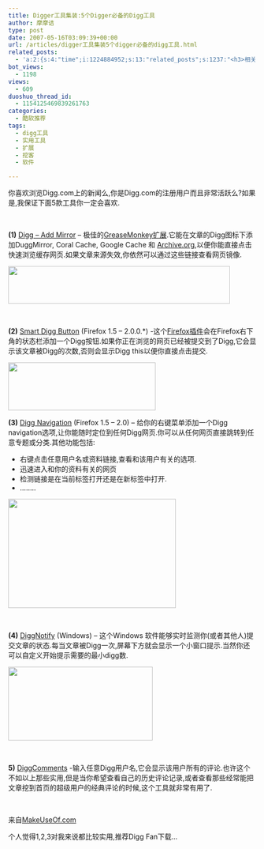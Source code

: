 ```yaml
---
title: Digger工具集装:5个Digger必备的Digg工具
author: 摩摩诘
type: post
date: 2007-05-16T03:09:39+00:00
url: /articles/digger工具集装5个digger必备的digg工具.html
related_posts:
  - 'a:2:{s:4:"time";i:1224884952;s:13:"related_posts";s:1237:"<h3>相关日志</h3><ul class="related_post"><li><a href="http://www.digglife.cn/articles/customize-gmail-better-gmail.html" title="Firefox:个性化Gmail(Better Gmail扩展)">Firefox:个性化Gmail(Better Gmail扩展)</a></li><li><a href="http://www.digglife.cn/articles/firefox-addons-weekly-issue3.html" title="一周Firefox扩展推荐-第三辑">一周Firefox扩展推荐-第三辑</a></li><li><a href="http://www.digglife.cn/articles/custom-windows-interface-tools.html" title="9个工具打造焕然一新的Windows界面">9个工具打造焕然一新的Windows界面</a></li><li><a href="http://www.digglife.cn/articles/firefox-addons-weekly-issue2.html" title="一周Firefox扩展推荐-第二辑">一周Firefox扩展推荐-第二辑</a></li><li><a href="http://www.digglife.cn/articles/convert-powerpoint-flash.html" title="免费将Powerpoint转换为Flash">免费将Powerpoint转换为Flash</a></li><li><a href="http://www.digglife.cn/articles/firefox-addons-weekly-issue1.html" title="一周Firefox扩展推荐-第一辑">一周Firefox扩展推荐-第一辑</a></li><li><a href="http://www.digglife.cn/articles/social-web-firefox-yoono.html" title="社会化浏览器扩展Yoono">社会化浏览器扩展Yoono</a></li></ul>";}'
bot_views:
  - 1198
views:
  - 609
duoshuo_thread_id:
  - 1154125469839261763
categories:
  - 酷软推荐
tags:
  - digg工具
  - 实用工具
  - 扩展
  - 挖客
  - 软件

---
```

你喜欢浏览Digg.com上的新闻么,你是Digg.com的注册用户而且非常活跃么?如果是,我保证下面5款工具你一定会喜欢.

&nbsp;

**(1)** [Digg &#8211; Add Mirror][1] &#8211; 极佳的<a href="https://www.digglife.net/articles/12%e4%b8%aa%e5%80%bc%e5%be%97%e5%ae%89%e8%a3%85%e7%9a%84greasemonkey%e6%89%a9%e5%b1%95.html" target="_blank">GreaseMonkey扩展</a>.它能在文章的Digg图标下添加DuggMirror, Coral Cache, Google Cache&nbsp;和 [Archive.org][2],以便你能直接点击快速浏览缓存网页.如果文章来源失效,你依然可以通过这些链接查看网页镜像.

<a href="https://www.digglife.net/wp-content/uploads/3/379/2007/05/windowslivewriterdigger5digg-11d4fdiggmirrors5.jpg" atomicselection="true"><img style="border-top-width: 0px; border-left-width: 0px; border-bottom-width: 0px; border-right-width: 0px" height="76" src="https://www.digglife.net/wp-content/uploads/3/379/2007/05/windowslivewriterdigger5digg-11d4fdiggmirrors-thumb3.jpg" width="450" border="0" /></a> 

&nbsp;

**(2)** [Smart Digg Button][3] (Firefox 1.5 &#8211; 2.0.0.*) -这个<a href="https://www.digglife.net/articles/category/firefox/" target="_blank">Firefox插件</a>会在Firefox右下角的状态栏添加一个Digg按钮.如果你正在浏览的网页已经被提交到了Digg,它会显示该文章被Digg的次数,否则会显示Digg this以便你直接点击提交. 

<a href="https://www.digglife.net/wp-content/uploads/3/379/2007/05/windowslivewriterdigger5digg-11d4fsmartdigg4.jpg" atomicselection="true"><img style="border-top-width: 0px; border-left-width: 0px; border-bottom-width: 0px; border-right-width: 0px" height="97" src="https://www.digglife.net/wp-content/uploads/3/379/2007/05/windowslivewriterdigger5digg-11d4fsmartdigg-thumb2.jpg" width="299" border="0" /></a> 

**(3)** [Digg Navigation][4] (Firefox 1.5 &#8211; 2.0) &#8211; 给你的右键菜单添加一个Digg navigation选项,让你能随时定位到任何Digg网页.你可以从任何网页直接跳转到任意专题或分类.其他功能包括: 

  * 右键点击任意用户名或资料链接,查看和该用户有关的选项. 
  * 迅速进入和你的资料有关的网页 
  * 检测链接是在当前标签打开还是在新标签中打开. 
  * &#8230;&#8230;..

<a href="https://www.digglife.net/wp-content/uploads/3/379/2007/05/windowslivewriterdigger5digg-11d4fdiggnavigationsmall2.jpg" atomicselection="true"><img style="border-top-width: 0px; border-left-width: 0px; border-bottom-width: 0px; border-right-width: 0px" height="221" src="https://www.digglife.net/wp-content/uploads/3/379/2007/05/windowslivewriterdigger5digg-11d4fdiggnavigationsmall-thumb.jpg" width="340" border="0" /></a> 

&nbsp;

**(4)** [DiggNotify][5] (Windows) &#8211; 这个Windows 软件能够实时监测你(或者其他人)提交文章的状态.每当文章被Digg一次,屏幕下方就会显示一个小窗口提示.当然你还可以自定义开始提示需要的最小digg数.

<a href="https://www.digglife.net/wp-content/uploads/3/379/2007/05/windowslivewriterdigger5digg-11d4fdiggnotify2.jpg" atomicselection="true"><img style="border-top-width: 0px; border-left-width: 0px; border-bottom-width: 0px; border-right-width: 0px" height="149" src="https://www.digglife.net/wp-content/uploads/3/379/2007/05/windowslivewriterdigger5digg-11d4fdiggnotify-thumb.jpg" width="293" border="0" /></a> 

&nbsp;

**5)** [DiggComments][6] -输入任意Digg用户名,它会显示该用户所有的评论.也许这个不如以上那些实用,但是当你希望查看自己的历史评论记录,或者查看那些经常能把文章挖到首页的超级用户的经典评论的时候,这个工具就非常有用了.

&nbsp;

来自[MakeUseOf.com][7]

个人觉得1,2,3对我来说都比较实用,推荐Digg Fan下载&#8230;

 [1]: http://userscripts.org/scripts/show/7585
 [2]: http://Archive.org
 [3]: http://neothoughts.com/2007/04/27/firefox-extension-smart-digg-button/
 [4]: http://www.wisegeek.com/how-can-i-make-digg-faster.htm
 [5]: http://www.cyber-knowledge.net/blog/diggnotify/
 [6]: http://diggcomments.headzoo.com/
 [7]: http://www.makeuseof.com
